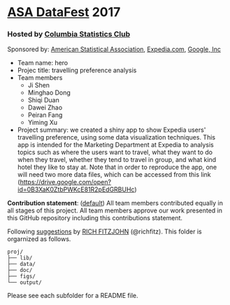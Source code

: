 # [ASA DataFest](http://ww2.amstat.org/education/datafest/) 2017 

### Hosted by [Columbia Statistics Club](https://www.facebook.com/columbiastatisticsclub)

Sponsored by: [American Statistical Association](http://www.amstat.org/), [Expedia.com](https://www.expedia.com/), [Google, Inc](https://www.google.com/intl/en/about/)

+ Team name: hero
+ Projec title: travelling preference analysis 
+ Team members
	+ Ji Shen
	+ Minghao Dong
	+ Shiqi Duan
	+ Dawei Zhao
	+ Peiran Fang
	+ Yiming Xu
+ Project summary: we created a shiny app to show Expedia users' travelling preference, using some data visualization techniques. This app is intended for the Marketing Department at Expedia to analysis topics such as where the users want to travel, what they want to do when they travel, whether they tend to travel in group, and what kind hotel they like to stay at. Note that in order to reproduce the app, one will need two more data files, which can be accessed from this link (https://drive.google.com/open?id=0B3XaK0ZtbPWKcE81R2pEdGRBUHc)
	
**Contribution statement**: ([default](doc/a_note_on_contributions.md)) All team members contributed equally in all stages of this project. All team members approve our work presented in this GitHub repository including this contributions statement. 

Following [suggestions](http://nicercode.github.io/blog/2013-04-05-projects/) by [RICH FITZJOHN](http://nicercode.github.io/about/#Team) (@richfitz). This folder is orgarnized as follows.

```
proj/
├── lib/
├── data/
├── doc/
├── figs/
└── output/
```

Please see each subfolder for a README file.
